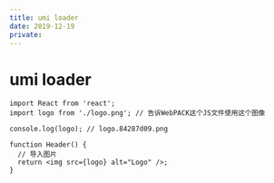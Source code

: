 ```yaml
---
title: umi loader
date: 2019-12-19
private: 
---
```

# umi loader
    import React from 'react';
    import logo from './logo.png'; // 告诉WebPACK这个JS文件使用这个图像
    
    console.log(logo); // logo.84287d09.png
    
    function Header() {
      // 导入图片
      return <img src={logo} alt="Logo" />;
    }